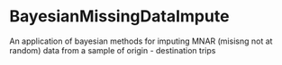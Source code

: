 # BayesianMissingDataImpute
 An application of bayesian methods for imputing MNAR (misisng not at random) data from a sample of origin - destination trips
